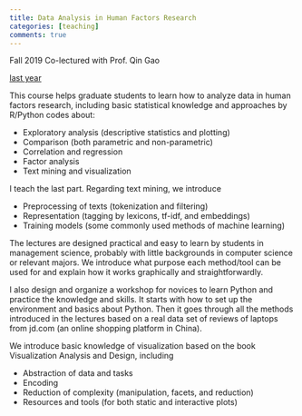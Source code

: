 ```yaml
---
title: Data Analysis in Human Factors Research
categories: [teaching]
comments: true
---
```


Fall 2019 Co-lectured with Prof. Qin Gao

[last year](/_post/2019-12-20-DAHF2019.md)

This course helps graduate students to learn how to analyze data in human factors research, including basic statistical knowledge and approaches by R/Python codes about:

* Exploratory analysis (descriptive statistics and plotting)
* Comparison (both parametric and non-parametric)
* Correlation and regression
* Factor analysis
* Text mining and visualization

I teach the last part. Regarding text mining, we introduce

* Preprocessing of texts (tokenization and filtering)
* Representation (tagging by lexicons, tf-idf, and embeddings)
* Training models (some commonly used methods of machine learning)

The lectures are designed practical and easy to learn by students in management science, probably with little backgrounds in computer science or relevant majors. We introduce what purpose each method/tool can be used for and explain how it works graphically and straightforwardly. 

I also design and organize a workshop for novices to learn Python and practice the knowledge and skills. It starts with how to set up the environment and basics about Python. Then it goes through all the methods introduced in the lectures based on a real data set of reviews of laptops from jd.com (an online shopping platform in China).

We introduce basic knowledge of visualization based on the book Visualization Analysis and Design, including 

* Abstraction of data and tasks
* Encoding
* Reduction of complexity (manipulation, facets, and reduction)
* Resources and tools (for both static and interactive plots)



